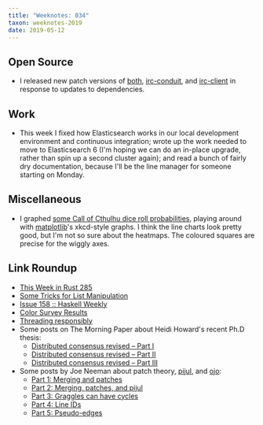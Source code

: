 ```yaml
---
title: "Weeknotes: 034"
taxon: weeknotes-2019
date: 2019-05-12
---
```


## Open Source

- I released new patch versions of [both][], [irc-conduit][], and
  [irc-client][] in response to updates to dependencies.

[both]: http://hackage.haskell.org/package/both
[irc-conduit]: http://hackage.haskell.org/package/irc-conduit
[irc-client]: http://hackage.haskell.org/package/irc-client

## Work

- This week I fixed how Elasticsearch works in our local development
  environment and continuous integration; wrote up the work needed to
  move to Elasticsearch 6 (I'm hoping we can do an in-place upgrade,
  rather than spin up a second cluster again); and read a bunch of
  fairly dry documentation, because I'll be the line manager for
  someone starting on Monday.

## Miscellaneous

- I graphed [some Call of Cthulhu dice roll probabilities][], playing
  around with [matplotlib][]'s xkcd-style graphs.  I think the line
  charts look pretty good, but I'm not so sure about the heatmaps.
  The coloured squares are precise for the wiggly axes.

[some Call of Cthulhu dice roll probabilities]: call-of-cthulhu-dice-rolls.html
[matplotlib]: https://matplotlib.org/

## Link Roundup

- [This Week in Rust 285](https://this-week-in-rust.org/blog/2019/05/07/this-week-in-rust-285/)
- [Some Tricks for List Manipulation](https://doisinkidney.com/posts/2019-05-08-list-manipulation-tricks.html)
- [Issue 158 :: Haskell Weekly](https://haskellweekly.news/issues/158.html)
- [Color Survey Results](https://blog.xkcd.com/2010/05/03/color-survey-results/)
- [Threading responsibly](https://mazzo.li/posts/threads-resources.html)
- Some posts on The Morning Paper about Heidi Howard's recent Ph.D thesis:
  - [Distributed consensus revised – Part I](https://blog.acolyer.org/2019/05/07/distributed-consensus-revised-part-i/)
  - [Distributed consensus revised – Part II](https://blog.acolyer.org/2019/05/08/distributed-consensus-revised-part-ii/)
  - [Distributed consensus revised – Part III](https://blog.acolyer.org/2019/05/10/distributed-consensus-revised-part-iii/)
- Some posts by Joe Neeman about patch theory, [pijul][], and [ojo][]:
  - [Part 1: Merging and patches](https://jneem.github.io/merging/)
  - [Part 2: Merging, patches, and pijul](https://jneem.github.io/pijul/)
  - [Part 3: Graggles can have cycles](https://jneem.github.io/cycles/)
  - [Part 4: Line IDs](https://jneem.github.io/ids/)
  - [Part 5: Pseudo-edges](https://jneem.github.io/pseudo/)

[pijul]: https://pijul.org/
[ojo]: https://github.com/jneem/ojo
